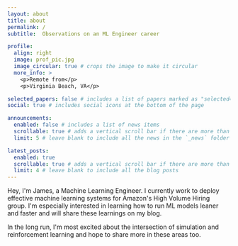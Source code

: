 ```yaml
---
layout: about
title: about
permalink: /
subtitle:  Observations on an ML Engineer career

profile:
  align: right
  image: prof_pic.jpg
  image_circular: true # crops the image to make it circular
  more_info: >
    <p>Remote from</p>
    <p>Virginia Beach, VA</p>

selected_papers: false # includes a list of papers marked as "selected={true}"
social: true # includes social icons at the bottom of the page

announcements:
  enabled: false # includes a list of news items
  scrollable: true # adds a vertical scroll bar if there are more than 3 news items
  limit: 5 # leave blank to include all the news in the `_news` folder

latest_posts:
  enabled: true
  scrollable: true # adds a vertical scroll bar if there are more than 3 new posts items
  limit: 4 # leave blank to include all the blog posts
---
```


Hey, I'm James, a Machine Learning Engineer. I currently work to deploy effective machine learning systems for Amazon's High Volume Hiring group. I'm especially interested in learning how to run ML models leaner and faster and will share these learnings on my blog. 

In the long run, I'm most excited about the intersection of simulation and reinforcement learning and hope to share more in these areas too. 
